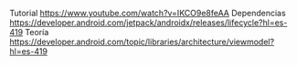 Tutorial
https://www.youtube.com/watch?v=IKCO9e8feAA
Dependencias
https://developer.android.com/jetpack/androidx/releases/lifecycle?hl=es-419
Teoría
https://developer.android.com/topic/libraries/architecture/viewmodel?hl=es-419